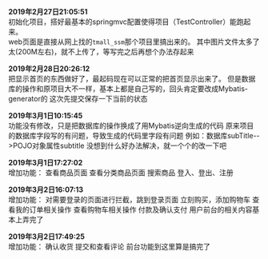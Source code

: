 **2019年2月27日21:05:51**<br>
初始化项目，搭好最基本的springmvc配置使得项目（TestController）能跑起来。<br>
web页面是直接从网上找的`tmall_ssm`那个项目里搞出来的。
其中图片文件太多了太(200M左右)，就不上传了，等写完之后再想个办法存起来

**2019年2月28日20:26:12**<br>
把显示首页的东西做好了，最起码现在可以正常的把首页显示出来了。
但是数据库的操作和原项目大不一样，基本上都是自己写的，回头肯定要改成Mybatis-generator的
这次先提交保存一下当前的状态

**2019年3月1日10:15:45**<br>
功能没有修改，只是把数据库的操作换成了用Mybatis逆向生成的代码
原来项目的数据库字段写的有问题，导致生成的代码里字段有问题
例如：数据库subTitle-->POJO对象属性subtitle
没想到什么好办法解决，就一个个的改一下吧

**2019‎年‎3‎月‎1‎日‏‎17:27:02**<br>
增加功能：
查看商品页面
查看分类商品页面
搜索商品
登入、登出、注册

**2019年3月2日16:07:13**<br>
增加功能：
对需要登录的页面进行拦截，跳到登录页面
立刻购买，添加购物车
查看我的订单相关操作
查看购物车相关操作
付款及确认支付
用户前台的相关内容基本上弄完了

**2019年3月2日17:49:25**<br>
增加功能：
确认收货
提交和查看评论
前台功能到这里算是搞完了
